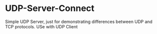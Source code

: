 # UDP-Server-Connect
Simple UDP Server, just for demonstrating differences between UDP and TCP protocols.
USe with UDP Client

